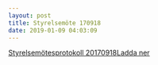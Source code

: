 ```yaml
---
layout: post
title: Styrelsemöte 170918
date: 2019-01-09 04:03:09
---
```


<!-- wp:file {"id":1000,"href":"/assets/2019/01/Styrelsemöte-Fristad-20170918.docx"} -->
<div class="wp-block-file"><a href="/assets/2019/01/Styrelsemöte-Fristad-20170918.docx">Styrelsemötesprotokoll 20170918</a><a href="/assets/2019/01/Styrelsemöte-Fristad-20170918.docx" class="wp-block-file__button" download>Ladda ner</a></div>
<!-- /wp:file -->